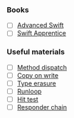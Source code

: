 ### Books
- [ ] [Advanced Swift](https://www.objc.io/books/advanced-swift/)
- [ ] [Swift Apprentice](https://www.kodeco.com/books/swift-apprentice)

### Useful materials
- [ ] [Method dispatch](https://betterprogramming.pub/a-deep-dive-into-method-dispatches-in-swift-65a8e408a7d0)
- [ ] [Copy on write](https://medium.com/@marthin.pasaribu_72336/copy-on-write-cow-with-swift-ce6c6583de38)
- [ ] [Type erasure](https://www.donnywals.com/understanding-type-erasure-in-swift/)
- [ ] [Runloop](https://stevenpcurtis.medium.com/what-is-a-runloop-anyway-swift-and-ios-guide-aa574577331b)
- [ ] [Hit test](https://khanlou.com/2018/09/hacking-hit-tests/)
- [ ] [Responder chain](https://medium.nextlevelswift.com/understanding-responder-chain-in-uikit-with-examples-bb28264defc2)
